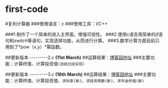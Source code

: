 # first-code
#复利计算器
###使用语言：*c*
###使用工具：*VC++*

###1.制作了一个简单的进入主界面，增强可视性。
###2.使用c语言用简单的*if*语句和*switch*等语句，实现选择功能，从而进行计算。
###3.数学计算方面目前只用到了*pow（x,y）*幂函数。

##更新版本 ---------2.c   **(11st March)**
##运算结果：[博客园地址](http://www.cnblogs.com/cjh123/p/5272001.html) 
###主要功能：计算终值、计算投资值`(目前已经实现)`



##更新版本 ---------3.c   **(16th March)**
##运算结果：[博客园地址](http://www.cnblogs.com/cjh123/p/5282498.html) 
###主要功能：计算终值、计算投资值、`求利率(新)`、`求投资周数(新)`、`求年金终值(新)`
